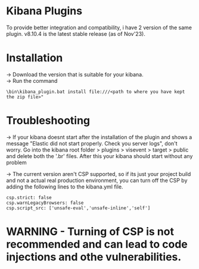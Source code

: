 # Kibana Plugins
  To provide better integration and compatibility, i have 2 version of the same plugin. v8.10.4 is the latest stable release (as of Nov'23).

# Installation
  -> Download the version that is suitable for your kibana.  
  -> Run the command 
  ```
  \bin\kibana_plugin.bat install file:///<path to where you have kept the zip file>"
  ```

# Troubleshooting
  -> If your kibana doesnt start after the installation of the plugin and shows a message "Elastic did not start properly. Check you server logs", don't worry. Go into the kibana root folder > plugins > visevent > target > public and delete both the '.br' files. After this your kibana should start without any problem
  
  -> The current version aren't CSP supported, so if its just your project build and not a actual real production environment, you can turn off the CSP by adding the following lines to the kibana.yml file.
  ```
  csp.strict: false
  csp.warnLegacyBrowsers: false
  csp.script_src: ['unsafe-eval','unsafe-inline','self']
  ```

  # WARNING - Turning of CSP is not recommended and can lead to code injections and othe vulnerabilities.